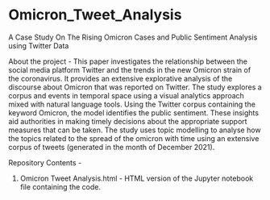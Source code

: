 # Omicron_Tweet_Analysis
A Case Study On The Rising Omicron Cases and Public Sentiment Analysis using Twitter Data

About the project - 
This paper investigates the relationship between the social media platform Twitter and the trends in the new Omicron strain of the coronavirus. It provides an extensive explorative analysis of the discourse about Omicron that was reported on Twitter. The study explores a corpus and events in temporal space using a visual analytics approach mixed with natural language tools.  Using the  Twitter corpus containing the keyword Omicron, the model identifies the public sentiment. These insights aid authorities in making timely decisions about the appropriate support measures that can be taken. The study uses topic modelling to analyse how the topics related to the spread of the omicron with time using an extensive corpus of tweets (generated in the month of December 2021).

Repository Contents -
1. Omicron Tweet Analysis.html - HTML version of the Jupyter notebook file containing the code.

